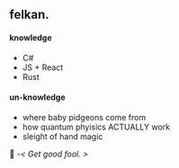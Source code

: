 ## felkan.

#### knowledge
- C#
- JS + React
- Rust

#### un-knowledge
- where baby pidgeons come from
- how quantum phyisics ACTUALLY work
- sleight of hand magic


🐧 *-< Get good fool. >*
